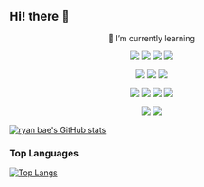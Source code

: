 ## Hi! there 👋

<p align='center'>
  🌱 I’m currently learning
</p>
<p align='center'>
  <img src="https://img.shields.io/badge/-JavaScript-yellow?style=flat-plastic&logo=JavaScript&logoColor=white"/>
  <img src="https://img.shields.io/badge/-TypeScript-396EB0?style=flat-plastic&logo=TypeScript&logoColor=white"/>
<img src="https://img.shields.io/badge/-React-blue?style=flat-plastic&logo=React&logoColor=white"/>
  <img src="https://img.shields.io/badge/-Next.js-111111?style=flat-plastic&logo=Next.js&logoColor=white"/>

</p>
  <p align='center'>
  <img src="https://img.shields.io/badge/-Redux-blue?style=flat-plastic&logo=Redux&logoColor=white"/>
  <img src="https://img.shields.io/badge/-Recoil-009DAE?style=flat-plastic&logo=Recoil&logoColor=white"/>
  <img src="https://img.shields.io/badge/-Zustand-F58840?style=flat-plastic&logo=Zustand&logoColor=white"/>
</p>
</p>
  <p align='center'>
  <img src="https://img.shields.io/badge/-Styled-blue?style=flat-plastic&logo=StyledComponents&logoColor=white"/>
  <img src="https://img.shields.io/badge/-Tailwind-009DAE?style=flat-plastic&logo=Tailwindcss&logoColor=white"/>
  <img src="https://img.shields.io/badge/-SCSS-F58840?style=flat-plastic&logo=SASS&logoColor=white"/>
  <img src="https://img.shields.io/badge/-VanillaExtract-1597E5?style=flat-plastic&logo=Vanillaextract&logoColor=white"/>
</p>
 <p align='center'>
  <img src="https://img.shields.io/badge/-Figma-753188?style=flat-plastic&logo=Figma&logoColor=white"/>
  <img src="https://img.shields.io/badge/-Github-2C272E?style=flat-plastic&logo=GitHub&logoColor=white"/>

</p>

[![ryan bae's GitHub stats](https://github-readme-stats.vercel.app/api?username=ryanbae94&hide=stars,contribs&count_private=true&show_icons=true&theme=merko)](https://github.com/ryanbae94/github-readme-stats)

### Top Languages

[![Top Langs](https://github-readme-stats.vercel.app/api/top-langs/?username=ryanbae94&layout=compact)](https://github.com/ryanbae94/github-readme-stats)

<!--
Here are some ideas to get you started:

- 🔭 I’m currently working on ...
- 🌱 I’m currently learning ...
- 👯 I’m looking to collaborate on ...
- 🤔 I’m looking for help with ...
- 💬 Ask me about ...
- 📫 How to reach me: ...
- 😄 Pronouns: ...
- ⚡ Fun fact: ...
-->

